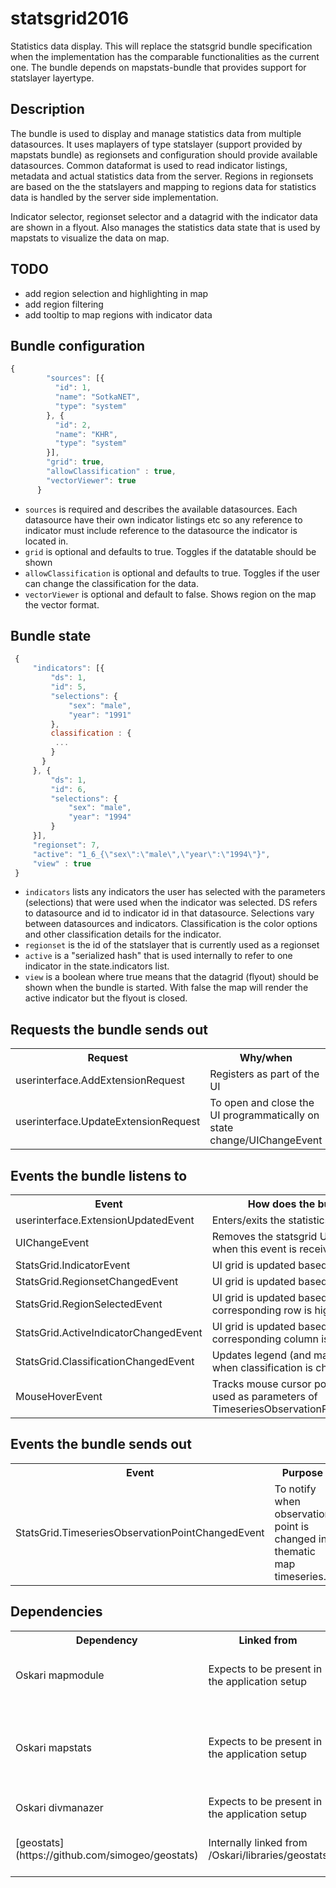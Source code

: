# statsgrid2016

Statistics data display. This will replace the statsgrid bundle specification when the implementation has the comparable functionalities as the current one. The bundle depends on mapstats-bundle that provides support for statslayer layertype.

## Description

The bundle is used to display and manage statistics data from multiple datasources. It uses maplayers of type statslayer (support provided by mapstats bundle) as regionsets and configuration should provide available datasources. Common dataformat is used to read indicator listings, metadata and actual statistics data from the server. Regions in regionsets are based on the the statslayers and mapping to regions data for statistics data is handled by the server side implementation.

Indicator selector, regionset selector and a datagrid with the indicator data are shown in a flyout. Also manages the statistics data state that is used by mapstats to visualize the data on map.

## TODO

* add region selection and highlighting in map
* add region filtering
* add tooltip to map regions with indicator data

## Bundle configuration

```javascript
{
        "sources": [{
          "id": 1,
          "name": "SotkaNET",
          "type": "system"
        }, {
          "id": 2,
          "name": "KHR",
          "type": "system"
        }],
        "grid": true,
        "allowClassification" : true,
        "vectorViewer": true
      }
```

* `sources` is required and describes the available datasources. Each datasource have their own indicator listings etc so any reference to indicator must include reference to the datasource the indicator is located in.
* `grid` is optional and defaults to true. Toggles if the datatable should be shown
* `allowClassification` is optional and defaults to true. Toggles if the user can change the classification for the data.
* `vectorViewer` is optional and default to false. Shows region on the map the vector format.


## Bundle state

```javascript
 {
     "indicators": [{
         "ds": 1,
         "id": 5,
         "selections": {
             "sex": "male",
             "year": "1991"
         },
         classification : {
          ...
         }
       }
     }, {
         "ds": 1,
         "id": 6,
         "selections": {
             "sex": "male",
             "year": "1994"
         }
     }],
     "regionset": 7,
     "active": "1_6_{\"sex\":\"male\",\"year\":\"1994\"}",
     "view" : true
 }
```

* `indicators` lists any indicators the user has selected with the parameters (selections) that were used when the indicator was selected. DS refers to datasource and id to indicator id in that datasource. Selections vary between datasources and indicators. Classification is the color options and other classification details for the indicator.
* `regionset` is the id of the statslayer that is currently used as a regionset
* `active` is a "serialized hash" that is used internally to refer to one indicator in the state.indicators list.
* `view` is a boolean where true means that the datagrid (flyout) should be shown when the bundle is started. With false the map will render the active indicator but the flyout is closed.

## Requests the bundle sends out

<table class="table">
  <tr>
    <th>Request</th><th>Why/when</th>
  </tr>
  <tr>
    <td>userinterface.AddExtensionRequest</td><td> Registers as part of the UI </td>
  </tr>
  <tr>
    <td>userinterface.UpdateExtensionRequest</td><td> To open and close the UI programmatically on state change/UIChangeEvent</td>
  </tr>
</table>


## Events the bundle listens to

<table class="table">
  <tr>
    <th>Event</th><th>How does the bundle react</th>
  </tr>
  <tr>
    <td>userinterface.ExtensionUpdatedEvent</td>
    <td>Enters/exits the statistics mode.</td>
  </tr>
  <tr>
    <td>UIChangeEvent</td>
    <td>Removes the statsgrid UI from the screen when this event is received.</td>
  </tr>
  <tr>
    <td>StatsGrid.IndicatorEvent</td>
    <td>UI grid is updated based on the event.</td>
  </tr>
  <tr>
    <td>StatsGrid.RegionsetChangedEvent</td>
    <td>UI grid is updated based on the event.</td>
  </tr>
  <tr>
    <td>StatsGrid.RegionSelectedEvent</td>
    <td>UI grid is updated based on the event. The corresponding row is highlighted.</td>
  </tr>
  <tr>
    <td>StatsGrid.ActiveIndicatorChangedEvent</td>
    <td>UI grid is updated based on the event. The corresponding column is highlighted.</td>
  </tr>
  <tr>
    <td>StatsGrid.ClassificationChangedEvent</td>
    <td>Updates legend (and map with mapstats) when classification is changed.</td>
  </tr>
  <tr>
    <td>MouseHoverEvent</td>
    <td>Tracks mouse cursor position which is used as parameters of TimeseriesObservationPointChangedEvent</td>
  </tr>
</table>

## Events the bundle sends out

<table class="table">
  <tr>
    <th>Event</th><th>Purpose</th>
  </tr>
  <tr>
    <td>StatsGrid.TimeseriesObservationPointChangedEvent</td>
    <td>To notify when observation point is changed in thematic map timeseries.</td>
  </tr>
</table>

## Dependencies

<table class="table">
  <tr>
    <th>Dependency</th><th>Linked from</th><th>Purpose</th>
  </tr>
  <tr>
    <td> Oskari mapmodule</td>
    <td> Expects to be present in the application setup </td>
    <td> To control maplayers as regionsets via requests </td>
  </tr>
  <tr>
    <td> Oskari mapstats </td>
    <td> Expects to be present in the application setup </td>
    <td> Provides support for statslayer layertype which are used as regionsets </td>
  </tr>
  <tr>
    <td> Oskari divmanazer</td>
    <td> Expects to be present in the application setup </td>
    <td> For basic UI components </td>
  </tr>
  <tr>
    <td> [geostats](https://github.com/simogeo/geostats)</td>
    <td> Internally linked from /Oskari/libraries/geostats</td>
    <td> Needed for the classifications of the data</td>
  </tr>
</table>
